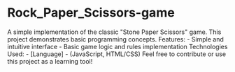 # Rock_Paper_Scissors-game
A simple implementation of the classic "Stone Paper Scissors" game. This project demonstrates basic programming concepts. Features: - Simple and intuitive interface - Basic game logic and rules implementation Technologies Used: - [Language]  - (JavaScript, HTML/CSS) Feel free to contribute or use this project as a learning tool!

